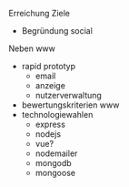 
Erreichung Ziele
- Begründung social

Neben www
- rapid prototyp 
  - email
  - anzeige
  - nutzerverwaltung
- bewertungskriterien www
- technologiewahlen
  - express
  - nodejs
  - vue?
  - nodemailer
  - mongodb
  - mongoose
